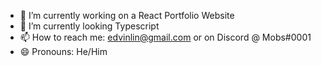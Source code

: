  - 🔭 I’m currently working on a React Portfolio Website
 - 🌱 I’m currently looking Typescript
 - 📫 How to reach me: edvinlin@gmail.com or on Discord @ Mobs#0001
 - 😄 Pronouns: He/Him

